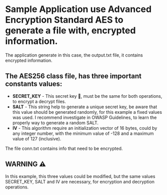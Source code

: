 # Sample Application use Advanced Encryption Standard AES to generate a file with, encrypted information.

The application generate in this case, the output.txt file, it contains encrypted information.


## The AES256 class file, has three important constants values: 
* **SECRET_KEY** - This secret key :key:, must be the same for both operations, to encrypt a decrypt files.
* **SALT** - This string help to generate a unique secret key, be aware that this value should be generated randomly, for this example a fixed values was used. I recommend investigate 
in OWASP Guidelines, to learn the properly way to generate a random SALT.
* **IV** - This algorithm require an initialization vector of 16 bytes, could by any integer number, with the minimum value of -128 and a maximum value of 127 (inclusive).

The file conn.txt contains info that need to be encrypted. 

## WARNING :warning:
In this example, this three values could be modified, but the same values SECRET_KEY, SALT and IV are necessary, for encryption and decryption operations.

